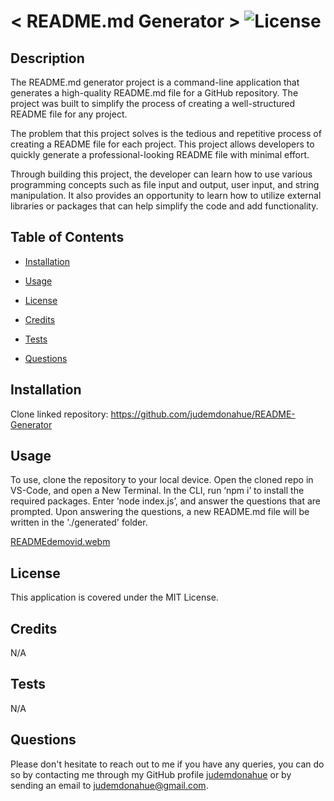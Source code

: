 # < README.md Generator > ![License](https://img.shields.io/static/v1?label=license&message=MIT&color=yellowgreen) 


## Description
The README.md generator project is a command-line application that generates a high-quality README.md file for a GitHub repository. The project was built to simplify the process of creating a well-structured README file for any project. 

The problem that this project solves is the tedious and repetitive process of creating a README file for each project. This project allows developers to quickly generate a professional-looking README file with minimal effort. 

Through building this project, the developer can learn how to use various programming concepts such as file input and output, user input, and string manipulation. It also provides an opportunity to learn how to utilize external libraries or packages that can help simplify the code and add functionality.

## Table of Contents

- [Installation](#Installation)

- [Usage](#Usage)

- [License](#License)

- [Credits](#Credits)

- [Tests](#Tests)

- [Questions](#Questions)

## Installation
Clone linked repository: https://github.com/judemdonahue/README-Generator

## Usage
To use, clone the repository to your local device. Open the cloned repo in VS-Code, and open a New Terminal. In the CLI, run ‘npm i’ to install the required packages. Enter ‘node index.js’, and answer the questions that are prompted. Upon answering the questions, a new README.md file will be written in the './generated' folder.

[READMEdemovid.webm](https://user-images.githubusercontent.com/122579098/234991078-6b91fed4-e645-4f0d-a307-9ad0e1e7c95d.webm)


## License
This application is covered under the MIT License.

## Credits
N/A

## Tests
N/A

## Questions
Please don't hesitate to reach out to me if you have any queries, you can do so by contacting me through my GitHub profile [judemdonahue](https://github.com/judemdonahue) or by sending an email to judemdonahue@gmail.com.

